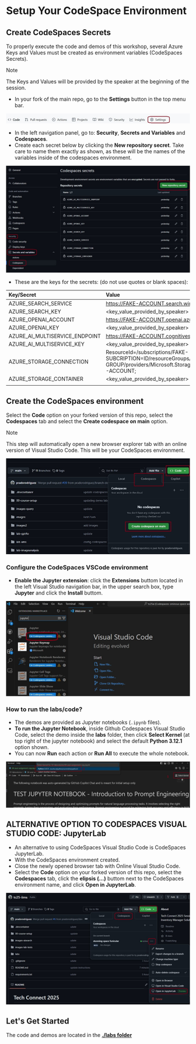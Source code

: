 # Setup Your CodeSpace Environment

## Create CodeSpaces Secrets

To properly execute the code and demos of this workshop, several Azure Keys and Values must be created as environment variables (CodeSpaces Secrets).

> [!NOTE]
>
> The Keys and Values will be provided by the speaker at the beginning of the session.

* In your fork of the main repo, go to the **Settings** button in the top menu bar.

![Terminal](./images/cs5.jpg)

* In the left navigation panel, go to: **Security**, **Secrets and Variables** and **Codespaces**.
* Create each secret below by clicking the **New repository secret**.  Take care to name them exactly as shown, as these will be the names of the variables inside of the codespaces environment.

![Terminal](./images/cs2.jpg)

* These are the keys for the secrets: (do not use quotes or blank spaces):

| Key/Secret  | Value  |
| :--- | :--- |
| AZURE_SEARCH_SERVICE | https://FAKE-ACCOUNT.search.windows.net |
| AZURE_SEARCH_KEY | <key_value_provided_by_speaker> |
| AZURE_OPENAI_ACCOUNT | https://FAKE-ACCOUNT.openai.azure.com/ |
| AZURE_OPENAI_KEY | <key_value_provided_by_speaker> |
| AZURE_AI_MULTISERVICE_ENDPOINT | https://FAKE-ACCOUNT.cognitiveservices.azure.com/ |
| AZURE_AI_MULTISERVICE_KEY | <key_value_provided_by_speaker> |
| AZURE_STORAGE_CONNECTION | ResourceId=/subscriptions/FAKE-SUBCRIPTION=ID/resourceGroups/FAKE-RESOURCE-GROUP/providers/Microsoft.Storage/storageAccounts/FAKE-ACCOUNT; |
| AZURE_STORAGE_CONTAINER | <key_value_provided_by_speaker> |
| | |

## Create the CodeSpaces environment

Select the **Code** option on your forked version of this repo, select the **Codespaces** tab and select the **Create codespace on main** option.

> [!NOTE]
>
> This step will automatically open a new browser explorer tab with an online version of Visual Studio Code. This will be your CodeSpaces environment.

![Dialog showing buttons to create a codespace](./images/cs1.jpg)

### Configure the CodeSpaces VSCode environment

* **Enable the Jupyter extension**: click the **Extensions** buttom located in the left Visual Studio navigation bar, in the upper search box, type **Jupyter** and click the **Install** buttom.

![Jupyter](./images/jupyter.jpg)

### How to run the labs/code?

* The demos are provided as Jupyter notebooks (`.ipynb` files).
* **To run the Jupyter Notebook**, inside Github Codespaces Visual Studio Code, select the demo inside the **labs** folder, then click **Select Kernel** (at top right of the jupyter notebook) and select the default **Python 3.12.1** option shown.
* You can now **Run** each action or **Run All** to execute the whole notebook.

![VSC Python Kernel](./images/kernel.jpg)

## ALTERNATIVE OPTION TO CODESPACES VISUAL STUDIO CODE: JupyterLab

* An alternative to using CodeSpaces Visual Studio Code is CodeSpaces JupyterLab.
* With the CodeSpaces environment created.
* Close the newly opened browser tab with Online Visual Studio Code.
* Select the **Code** option on your forked version of this repo, select the **Codespaces** tab, click the **elipsis (...)** buttom next to the CodeSpaces environment name, and click **Open in JupyterLab**.

![JupyterLab](./images/cs6.jpg)

## Let's Get Started

The code and demos are located in the **[./labs folder](../labs/)**
